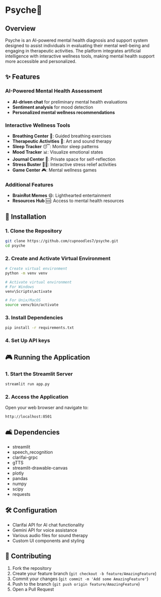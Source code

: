# Psyche🪼

## Overview

Psyche is an AI-powered mental health diagnosis and support system designed to assist individuals in evaluating their mental well-being and engaging in therapeutic activities. The platform integrates artificial intelligence with interactive wellness tools, making mental health support more accessible and personalized.

## ✨ Features

### AI-Powered Mental Health Assessment

- **AI-driven chat** for preliminary mental health evaluations
- **Sentiment analysis** for mood detection
- **Personalized mental wellness recommendations**

### Interactive Wellness Tools

- **Breathing Center** 🧐: Guided breathing exercises
- **Therapeutic Activities** 🎨: Art and sound therapy
- **Sleep Tracker** 😴: Monitor sleep patterns
- **Mood Tracker** 📊: Visualize emotional states
- **Journal Center** 📝: Private space for self-reflection
- **Stress Buster** 🧘‍♀️: Interactive stress relief activities
- **Game Center** 🎮: Mental wellness games

### Additional Features

- **BrainRot Memes** 😄: Lighthearted entertainment
- **Resources Hub** 🆘: Access to mental health resources

## 🚀 Installation

### 1. Clone the Repository

```bash
git clone https://github.com/cupnoodles7/psyche.git
cd psyche
```

### 2. Create and Activate Virtual Environment

```bash
# Create virtual environment
python -m venv venv

# Activate virtual environment
# For Windows
venv\Scripts\activate

# For Unix/MacOS
source venv/bin/activate
```

### 3. Install Dependencies

```bash
pip install -r requirements.txt
```

### 4. Set Up API keys

## 🎮 Running the Application

### 1. Start the Streamlit Server

```bash
streamlit run app.py
```

### 2. Access the Application

Open your web browser and navigate to:

```
http://localhost:8501
```

## 🛋️ Dependencies

- streamlit
- speech_recognition
- clarifai-grpc
- gTTS
- streamlit-drawable-canvas
- plotly
- pandas
- numpy
- scipy
- requests

## 🛠 Configuration

- Clarifai API for AI chat functionality
- Gemini API for voice assistance
- Various audio files for sound therapy
- Custom UI components and styling

## 🤝 Contributing

1. Fork the repository
2. Create your feature branch (`git checkout -b feature/AmazingFeature`)
3. Commit your changes (`git commit -m 'Add some AmazingFeature'`)
4. Push to the branch (`git push origin feature/AmazingFeature`)
5. Open a Pull Request
